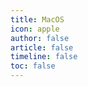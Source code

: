 ```yaml
---
title: MacOS
icon: apple
author: false
article: false
timeline: false
toc: false
---
```


<Catalog />
